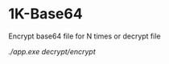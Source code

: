 # 1K-Base64
Encrypt base64 file for N times or decrypt file

_./app.exe decrypt/encrypt <step> <string>_

